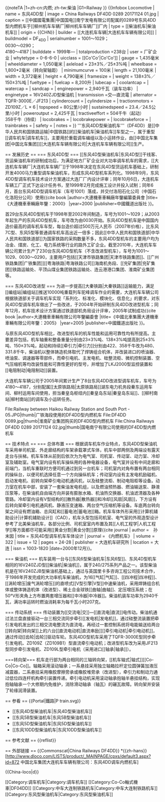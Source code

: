 {{noteTA
|1=zh-cn:内燃; zh-tw:柴油
|G1=Railway
}}
{{Infobox Locomotive
| name = 东风4DD型
| image = China Railways DF4DD 0289 20171124 01.jpg
| caption = [[中國國電集團|中国国电]]南宁发电有限公司配属的0289号东风4DD型内燃机车于[[柳州机车车辆厂|柳州机车车辆厂]]厂内
| type = [[柴油机车|柴油机车]]
| origin = {{CHN}}
| builder = [[大连机车车辆|大连机车车辆有限公司]]
| buildmodel = DF<sub>4DD</sub>
| serialnumber = 1001～1029；<br />0030～0290；<br />4180～4187
| builddate = 1999年—
| totalproduction  =238台
| user = 厂矿企业
| whytetype = 0-6-6-0
| uicclass = [[Co'Co'|Co'Co']]
| gauge = 1,435毫米
| wheeldiameter = 1,050毫米
| axleload = 23±3%／25±3%吨
| wheelbase = 1,800*2毫米（转向架轴距）
| minimumcurve = 100米
| length = 21,100毫米
| width = 3,372毫米
| height = 4,790毫米
| framesize = 
| weight = 138±3%／150±3%吨
| fueltype = 
| fuelcap = 8,200升
| lubecap = 
| coolantcap = 
| watercap = 
| sandcap = 
| enginepower = 2,940千瓦（装车功率）
| enginetype = 16V240ZJD型柴油机
| transmission =交—直流電
| alternator =  TQFR-3000E／JF213
| cylindercount = 
| cylindersize = 
| tractionmotors = ZD109Z／L × 6
| topspeed = 80公里/小时
| sustainedspeed = 23.4／24.5公里/小时
| poweroutput = 2,425千瓦
| tractiveeffort = 504千牛（起动）<br/>358千牛（持续）
| locobrakes = 
| locobrakepower = 
| locobrakeforce = 
| trainbrakes = 
| safety = 
| notes =
}}
'''东风4DD型柴油机车'''（DF4DD）是[[中华人民共和国铁路运输|中国铁路]]的[[柴油机车|柴油机车]]车型之一，属于重型[[调车机车|调车机车]]，主要用於重载调车编组以及小运转作业，由[[中国北车集团|中国北车集团]][[大连机车车辆有限公司|大连机车车辆有限公司]]生产。

== 发展历史 ==
=== 东风4DD型 ===
[[东风4D型柴油机车|东风4D型]]干线客、货运柴油机车的研制成功后，为满足地方厂矿企业对大功率调车机车的需求，[[大连机车车辆厂|大连机车车辆厂]]于1998年决定在东风4D型货运机车基础上，研制开发4000马力重型调车柴油机车，形成东风4D型机车系列化。1998年9月，东风4DD型调车机车技术设计方案通过大连厂厂内设计评审；同年10月6日，大连机车车辆工厂正式下达设计任务书，至1999年2月完成施工设计并投入试制；同年6月，首台东风4DD型调车机车（车号1001）落成，并交付洛阳石化公司（中国石化洛阳分公司）使用<ref name=nianjian2000>{{cite book |author=大連機車車輛廠年鑒編纂委員會 |title=《大連機車車輛廠年鑒：2000》 |year=2000 |publisher=中國鐵道出版社 }}</ref>。

首29台东风4DD型机车于1998年至2002年间制造，车号为1001～1029；从2003年起生产的东风4DD型机车，车号改为由0030开始。东风4DD型机车是中国国内造价最高的调车机车车型，每台造价超过500万元人民币（2007年价格），比东风7C型、东风5型等普通调车机车高出近一倍多；因此[[中华人民共和国铁道部|中华人民共和国铁道部]]为国家铁路的采购数量不多，东风4DD型机车的主要用户均为冶金、煤炭、化工、电力系统等行业的路外工矿企业。截至2010年，大连机车车辆公司累计生产了230台东风4DD型机车（不含改进型机车），车号为1001～1029、0030～0290，主要用户包括[[天津市铁路集团|天津市铁路集团]]、[[广州铁路集团|广铁集团]][[粤海铁路|粤海铁路公司]]海南机务段、[[兖矿集团|兖矿集团]]铁路运输处、平顶山煤业集团铁路运输处、连云港港口集团、淮南矿业集团等。

=== 东风4DD改进型 ===
为进一步提高[[大秦铁路|大秦铁路]]运输能力，满足[[编组站|编组站]]推送10000吨重载列车驼峰调车作业的需要，大连机车车辆公司根据铁道部关于调车机车实现「系列化、标准化、模块化、信息化」的要求，对东风4DD型调车机车做出了一些改进，于2004年开始研制东风4DD改进型机车；同年12月，机车技术设计方案通过铁道部机务局设计评审，2005年试制成功<ref name=nianjian2005>{{cite book |author=大連機車車輛有限公司年鑒編委會  |title=《中國北車集團大連機車車輛有限公司年鑒：2005》 |year=2005 |publisher=中國鐵道出版社 }}</ref>。

与原东风4DD型机车相比，改进型机车的机车性能和运用可靠性均有所提高。主要差异包括，机车轴重和整备重量分别由23±3%吨、138±3%吨提高到25±3%吨、150±3%吨，起动和持续[[牵引力|牵引力]]分别由422、358千牛改为480、331.8千牛，柴油机以整体铸造机体取代了焊铸组合机体，并改装进口的喷油器、喷油泵、调速器等零部件，而牵引电机、主发电机、硅整流柜、微机控制装置、空气压缩机等均改装性能和可靠性更好的型号，并增加了LKJ2000型监控装置和[[电阻制动|电阻制动]]装置<ref name=nianjian2005 />。

大连机车车辆公司于2005年间累计生产了8台东风4DD改进型调车机车，车号为4180～4187，分别配属[[太原铁路局|太原铁路局]]湖东电力机务段秦东运用车间、柳村运用车间使用，担当秦皇岛枢纽内[[秦皇岛东站|秦皇岛东站]]、[[柳村南站|柳村南站]]的调车及小运转任务。

<gallery mode=packed heights=150px style="text-align:left">
File:Railway between Haikou Railway Station and South Port - 05.JPG|thumb|广铁海段使用的DF4DD型内燃机车
File:DF4DD 0089.jpg|thumb|淮南矿业集团购买的DF4DD型内燃机车
File:China Railways DF4DD 0289 20171124 02.jpg|thumb|国电南宁有限公司使用的DF4DD型内燃机车
</gallery>

== 技术特点 ==
=== 总体布置 ===
根据调车机车作业特点，东风4DD型柴油机车采用单司机室、外走廊结构的车架承载罩式车体，机车中部两侧及两端设有露天走台与扶梯。机车车体从前到后依次为为电气室、司机室、传动室、动力室、冷却室及辅助室。电气室内设有机车操纵用的各种电器设备，电气室并设有中间走廊和前端门，当机车重联时方便司机通过到另一台机车；司机室内对角布置有两台相同的操纵台，以便司机选择任意一个方向操纵机车；传动室内设有主发电机励磁机、启动发电机、前转向架牵引电动机通风机，以及硅整流柜、制动电阻柜等设备。动力室在机车中部，安装了一套柴油发电机组，以及燃油预热器、燃油输送泵、静液压泵等，在柴油机自由端方向并装有膨胀水箱、机油热交换器、机油滤清器及各种管路。冷却室内设有V型结构的[[散热器|散热器]]和冷却[[风扇|风扇]]，下方设有后转向架牵引电机通风机、静液压变速箱、两台空气压缩机等设备。车底两台转向架之间设有燃油箱、总风缸和[[蓄电池|蓄电池]]箱。机车车体外形采用[[计算机辅助设计|计算机辅助设计]]（CAD），机车头型包括司机室、电气室的外观造型设计参考了北美柴油机车，各部分比例、司机室室内布置及其[[人机工程学|人机工程学]]等方面都尽可能采用[[黄金分割|黄金分割]]原理<ref>{{cite journal | author =　孙末囡 | title = 东风4D型调车机车车体设计 | journal = 《内燃机车》 | volume = 322 | issue = 12 | pages = 24-28 | publisher = 大连机车研究所 | location = 大连 | issn = 1003-1820  |date=2000年12月}}</ref>。

=== 柴油机 ===
机车装用一台与[[东风6型柴油机车|东风6型]]、东风4D型机车相同的16V240ZJD型[[柴油机|柴油机]]，属于240/275系列产品之一。该型柴油机是在16V240ZJB型柴油机基础上，通过与英国里卡多咨询工程公司技术合作，于1986年开发完成的大功率机车柴油机，为16[[气缸|气缸]]、[[四冲程|四冲程]]、[[涡轮增压|废气涡轮增压]]的直喷式[[V型引擎|V型]]中速柴油机，采用焊铸组合机体或整体铸造机体（改进型）、稀土合金球铁[[曲轴|曲轴]]、定压增压系统；在50°V形夹角上方布置两套增压器和[[中冷器|中冷器]]。柴油机装车功率为2940千瓦，满功率运转时燃油消耗率为每千瓦小时207克。

=== 传动系统 ===
传动装置为[[交流电|交]]—[[直流电|直流]]电传动。柴油机通过法兰盘直接驱动一台三相交流同步牵引[[发电机|发电机]]，通过硅整流装置把牵引发电机发出的三相交流电整流为直流电，再经过一套控制系统将电能输送给两台[[转向架|转向架]]上的六台[[直流电动机|直流串励]][[牵引电动机|牵引电动机]]，通过传动[[齿轮|齿轮]]驱动车轮。东风4DD型机车采用了TQFR-3000E型同步牵引发电机、ZD109Z（ZD109B1）型直流牵引电动机；改进型机车改为采用JF213型同步牵引发电机、ZD109L型牵引电机（采用进口[[轴承|轴承]]）。

===转向架===
机车走行部为两台相同的三轴转向架，[[机车轴式|轴式]][[Co-Co|Co-Co]]。轴箱采用滚动轴承；一系悬挂采用独立轴箱拉杆定位圆弹簧加液压减震器，二系悬挂采用橡胶摩擦旁承或橡胶堆旁承（改进型），牵引力和制动力通过低位四连杆机构牵引装置传递。牵引电动机采用滚动轴承抱轴半悬挂结构，实现抱轴轴承一个大修期内免维护，消除滑动轴承（轴瓦）的碾瓦故障。转向架并安装了轮缘润滑装置。

== 参看 ==
{{Portal|鐵路|P train.svg}}
* [[东风4D型柴油机车|东风4D型柴油机车]]
* [[东风5B型柴油机车|东风5B型柴油机车]]
* [[东风5D型柴油机车|东风5D型柴油机车]]
* [[东风10DD型柴油机车|东风10DD型柴油机车]]

== 参考文献 ==
{{reflist}}

== 外部链接 ==
{{Commonscat|China Railways DF4DD}}
*{{zh-hans}}[http://www.dloco.com/LISTS/product/_MAINPAGE/cpxs/default3.aspx?id=872 中国北车集团大连机车车辆有限公司：东风4DD调车内燃机车]

{{China-loco|d}}

[[Category:调车机车|Category:调车机车]]
[[Category:Co-Co軸式機車|DF04DD]]
[[Category:中车大连制铁路机车|Category:中车大连制铁路机车]]
[[Category:东风型柴油机车|Category:东风型柴油机车]]